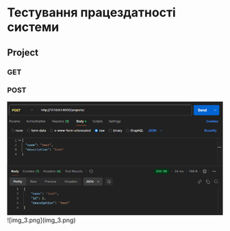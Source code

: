 # Тестування працездатності системи

## Project

### GET

### POST
<img src="guidelines/media/img_2.png" alt="img_2">
![img_3.png](img_3.png)